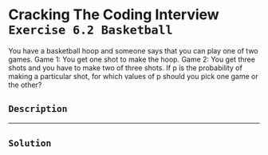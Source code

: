 # Cracking The Coding Interview `Exercise 6.2 Basketball`

You have a basketball hoop and someone says that you can play one of two games.
Game 1: You get one shot to make the hoop.
Game 2: You get three shots and you have to make two of three shots.
If p is the probability of making a particular shot, for which values of p should you pick one game
or the other?

## `Description`

---

## `Solution`